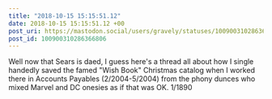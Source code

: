 ```yaml
---
title: "2018-10-15 15:15:51.12"
date: 2018-10-15 15:15:51.12 +00
post_uri: https://mastodon.social/users/gravely/statuses/100900310286366806
post_id: 100900310286366806
---
```

Well now that Sears is daed, I guess here's a thread all about how I single handedly saved the famed "Wish Book" Christmas catalog when I worked there in Accounts Payables (2/2004-5/2004) from the phony dunces who mixed Marvel and DC onesies as if that was OK. 1/1890


